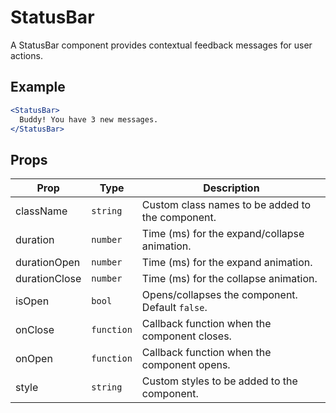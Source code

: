# StatusBar

A StatusBar component provides contextual feedback messages for user actions.


## Example

```jsx
<StatusBar>
  Buddy! You have 3 new messages.
</StatusBar>
```


## Props

| Prop | Type | Description |
| --- | --- | --- |
| className | `string` | Custom class names to be added to the component. |
| duration | `number` | Time (ms) for the expand/collapse animation. |
| durationOpen | `number` | Time (ms) for the expand animation. |
| durationClose | `number` | Time (ms) for the collapse animation. |
| isOpen | `bool` | Opens/collapses the component. Default `false`. |
| onClose | `function` | Callback function when the component closes. |
| onOpen | `function` | Callback function when the component opens. |
| style | `string` | Custom styles to be added to the component. |
